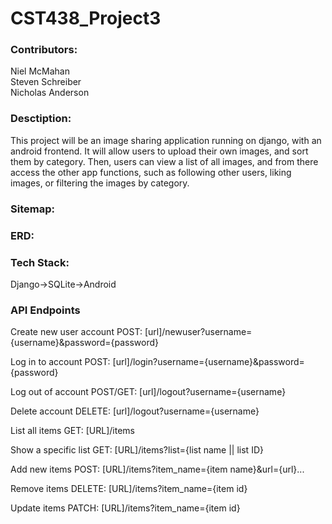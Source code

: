 # CST438_Project3

### Contributors:
Niel McMahan  
Steven Schreiber  
Nicholas Anderson

### Desctiption:
This project will be an image sharing application running on django, with an android frontend. It will allow users to upload their own images, and sort them by category. Then, users can view a list of all images, and from there access the other app functions, such as following other users, liking images, or filtering the images by category.

### Sitemap:


### ERD:


### Tech Stack:
Django->SQLite->Android

### API Endpoints
Create new user account
  POST: [url]/newuser?username={username}&password={password}
  
Log in to account
  POST: [url]/login?username={username}&password={password}
  
Log out of account
  POST/GET: [url]/logout?username={username}
 
Delete account
  DELETE: [url]/logout?username={username}
  
List all items
  GET: [URL]/items
 
Show a specific list
  GET: [URL]/items?list={list name || list ID}
  
Add new items
  POST: [URL]/items?item_name={item name}&url={url}...
  
Remove items
  DELETE: [URL]/items?item_name={item id}

Update items
  PATCH: [URL]/items?item_name={item id}
